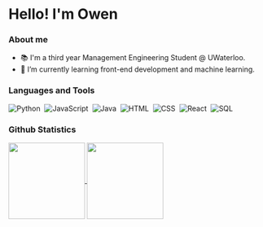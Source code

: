 # Hello! I'm Owen 

### About me
- 📚 I'm a third year Management Engineering Student @ UWaterloo. 
- 🎨 I’m currently learning front-end development and machine learning.
                                                             
### Languages and Tools                                                          
![Python](https://img.shields.io/badge/-Python-05122A?style=flat&logo=python)&nbsp;
![JavaScript](https://img.shields.io/badge/-JavaScript-05122A?style=flat&logo=javascript)&nbsp;
![Java](https://img.shields.io/badge/-Java-05122A?style=flat&logo=Java&logoColor=FFA518)&nbsp;
![HTML](https://img.shields.io/badge/-HTML-05122A?style=flat&logo=HTML5)&nbsp;
![CSS](https://img.shields.io/badge/-CSS-05122A?style=flat&logo=CSS3&logoColor=1572B6)&nbsp;
![React](https://img.shields.io/badge/-React-05122A?style=flat&logo=react)&nbsp;
![SQL](https://img.shields.io/badge/-SQL-05122A?style=flat&logo=sql)&nbsp;

### Github Statistics
<!-- Github Statistics -->
<a href="https://github.com/anuraghazra/github-readme-stats">
  <img height=150 align="center" src="https://github-readme-stats.vercel.app/api?username=owen-sellner&theme=shadow_green&show_icons=true&hide=stars,contribs,issues&show=reviews" />
</a>
<!-- Top Languages -->
<a href="https://github.com/anuraghazra/github-readme-stats">
  <img height=150 align="center" src="https://github-readme-stats.vercel.app/api/top-langs/?username=owen-sellner&theme=shadow_green&layout=compact" />
</a>
